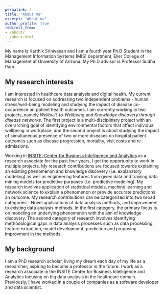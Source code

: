 ```yaml
---
permalink: /
title: "About me"
excerpt: "About me"
author_profile: true
redirect_from:
- /about/
- /about.html
---
```


My name is Karthik Srinivasan and I am a fourth year Ph.D Student in the Management Information Systems (MIS) department, Eller College of Management at University of Arizona. My Ph.D advisor is Professor Sudha Ram.

## My research interests

I am interested in healthcare data analysis and digital health. My current research is focused on addressing two independent problems - human stress/well-being modeling and studying the impact of disease co-occurrence on patient health outcomes. I am currently working in two projects, namely _Wellbuilt-to-Wellbeing_ and _Knowledge discovery through disease networks_. The first project is a multi-disciplinary project with an overarching goal of identifying environmental factors that affect individual wellbeing in workplace, and the second project is about studying the impact of simultaneous presence of two or more diseases on hospital patient outcomes such as disease progression, mortality, visit costs and re-admissions.

Working in [INSITE: Center for Business Intelligence and Analytics](https://www.insiteua.org/ "INSITE: Center for Business Intelligence and Analytics") as a research associate for the past four years, I got the opportunity to work in multiple projects. My research contributions are focused towards explaining an existing phenomenon and knowledge discovery (i.e. explanatory modeling) as well as engineering features from given data and training data mining models for predictive purposes (i.e. predictive modeling). My research involves application of statistical models, machine learning and network science to explain a phenomenon or provide accurate predictions an outcome. My research contributions can be categorized into two broad categories - Novel applications of data analysis methods, and improvement to existing data analysis methods. In the first category, the primary focus is on modeling an underlying phenomenon with the aim of knowledge discovery. The second category of research involves identifying methodological gaps in data analysis processes such as data processing, feature extraction, model development, prediction and proposing improvment in the methods.

## My background

I am a PhD research scholar, living my dream each day of my life as a researcher; aspiring to become a professor in the future.  I work as a research associate in the INSITE Center for Business Intelligence and Analytics focusing on big data analysis in the healthcare domain. Previously, I have worked in a couple of companies as a software developer and data scientist.

